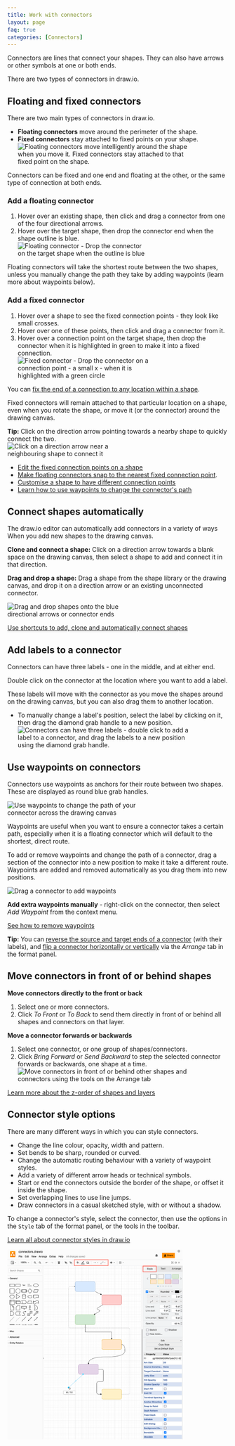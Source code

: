 ```yaml
---
title: Work with connectors
layout: page
faq: true
categories: [Connectors]
---
```


Connectors are lines that connect your shapes. They can also have arrows or other symbols at one or both ends. 

There are two types of connectors in draw.io.

## Floating and fixed connectors

There are two main types of connectors in draw.io. 

* **Floating connectors** move around the perimeter of the shape. 
* **Fixed connectors**  stay attached to fixed points on your shape. 
<br /><img src="/assets/img/blog/connector-floating-vs-fixed.gif" style="width=100%;max-width:400px;height:auto;" alt="Floating connectors move intelligently around the shape when you move it. Fixed connectors stay attached to that fixed point on the shape.">

Connectors can be fixed and one end and floating at the other, or the same type of connection at both ends. 

### Add a floating connector

1. Hover over an existing shape, then click and drag a connector from one of the four directional arrows.
2. Hover over the target shape, then drop the connector end when the shape outline is blue. 
<br /><img src="/assets/img/blog/connector-floating.png" style="width=100%;max-width:300px;height:auto;" alt="Floating connector - Drop the connector on the target shape when the outline is blue">

Floating connectors will take the shortest route between the two shapes, unless you manually change the path they take by adding waypoints (learn more about waypoints below).

### Add a fixed connector 
1. Hover over a shape to see the fixed connection points - they look like small crosses.
2. Hover over one of these points, then click and drag a connector from it.
3. Hover over a connection point on the target shape, then drop the connector when it is highlighted in green to make it into a fixed connection.
<br /><img src="/assets/img/blog/connector-fixed.png" style="width=100%;max-width:300px;height:auto;" alt="Fixed connector - Drop the connector on a connection point - a small x - when it is highlighted with a green circle">

You can [fix the end of a connection to any location within a shape](/doc/faq/connect-to-shapes-anywhere.html).

Fixed connectors will remain attached to that particular location on a shape, even when you rotate the shape, or move it (or the connector) around the drawing canvas.

**Tip:** Click on the direction arrow pointing towards a nearby shape to quickly connect the two.
<br /><img src="/assets/img/blog/connector-direction-arrow.png" style="width=100%;max-width:250px;height:auto;" alt="Click on a direction arrow near a neighbouring shape to connect it">

* [Edit the fixed connection points on a shape](/blog/edit-connection-points.html)
* [Make floating connectors snap to the nearest fixed connection point](/blog/snap-to-point.html). 
* [Customise a shape to have different connection points](/doc/faq/shape-connection-points-customise.html)
* [Learn how to use waypoints to change the connector's path](/blog/waypoints-connectors.html)

## Connect shapes automatically

The draw.io editor can automatically add connectors in a variety of ways When you add new shapes to the drawing canvas.

**Clone and connect a shape:** Click on a direction arrow towards a blank space on the drawing canvas, then select a shape to add and connect it in that direction. 

**Drag and drop a shape:** Drag a shape from the shape library or the drawing canvas, and drop it on a direction arrow or an existing unconnected connector.

<img src="/assets/img/blog/shapes-clone-add-connect.gif" style="width=100%;max-width:300px;height:auto;" alt="Drag and drop shapes onto the blue directional arrows or connector ends">

[Use shortcuts to add, clone and automatically connect shapes](/blog/connect-shapes.html)

## Add labels to a connector

Connectors can have three labels - one in the middle, and at either end. 

Double click on the connector at the location where you want to add a label.

These labels will move with the connector as you move the shapes around on the drawing canvas, but you can also drag them to another location. 
* To manually change a label's position, select the label by clicking on it, then drag the diamond grab handle to a new position.
<br /><img src="/assets/img/blog/connector-label.png" style="width=100%;max-width:400px;height:auto;" alt="Connectors can have three labels - double click to add a label to a connector, and drag the labels to a new position using the diamond grab handle.">

## Use waypoints on connectors

Connectors use waypoints as anchors for their route between two shapes. These are displayed as round blue grab handles. 

<img src="/assets/img/blog/connector-waypoints.png" style="width=100%;max-width:300px;height:auto;" alt="Use waypoints to change the path of your connector across the drawing canvas">

Waypoints are useful when you want to ensure a connector takes a certain path, especially when it is a floating connector which will default to the shortest, direct route.

To add or remove waypoints and change the path of a connector, drag a section of the connector into a new position to make it take a different route. Waypoints are added and removed automatically as you drag them into new positions. 

<img src="/assets/img/blog/waypoints-add.gif" style="width=100%;max-width:300px;height:auto;" alt="Drag a connector to add waypoints">

**Add extra waypoints manually** - right-click on the connector, then select _Add Waypoint_ from the context menu. 

[See how to remove waypoints](/doc/faq/add-remove-waypoints.html)

**Tip:** You can [reverse the source and target ends of a connector](/doc/faq/connector-reverse.html) (with their labels), and [flip a connector horizontally or vertically](/doc/faq/connector-flip.html) via the _Arrange_ tab in the format panel.

## Move connectors in front of or behind shapes

**Move connectors directly to the front or back**

1. Select one or more connectors. 
2. Click _To Front_ or _To Back_ to send them directly in front of or behind all shapes and connectors on that layer.

**Move a connector forwards or backwards**

1. Select one connector, or one group of shapes/connectors.
2. Click _Bring Forward_ or _Send Backward_ to step the selected connector forwards or backwards, one shape at a time.
<br /><img src="/assets/img/blog/arrange-tab-connector-bring-forward.gif" style="width=100%;max-width:400px;height:auto;" alt="Move connectors in front of or behind other shapes and connectors using the tools on the Arrange tab">

[Learn more about the z-order of shapes and layers](/blog/move-shapes-forwards-backwards.html)

## Connector style options

There are many different ways in which you can style connectors. 
* Change the line colour, opacity, width and pattern.
* Set bends to be sharp, rounded or curved.
* Change the automatic routing behaviour with a variety of waypoint styles.
* Add a variety of different arrow heads or technical symbols. 
* Start or end the connectors outside the border of the shape, or offset it inside the shape.
* Set overlapping lines to use line jumps.
* Draw connectors in a casual sketched style, with or without a shadow.

To change a connector's style, select the connector, then use the options in the ``Style`` tab of the format panel, or the tools in the toolbar.

[Learn all about connector styles in draw.io](/doc/faq/connector-styles.html)

<img src="/assets/img/blog/connector-style-tools.png" style="width=100%;max-width:400px;;height:auto;" alt="The Style tab in the format panel and the connector tools in the tool bar let you change the style of a selected connector in draw.io">